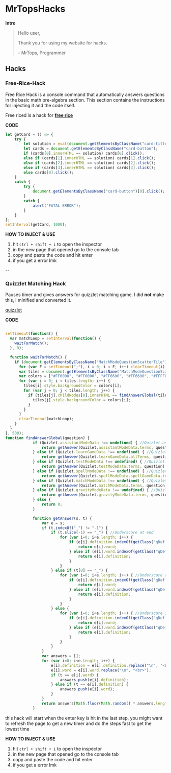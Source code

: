 # MrTopsHacks

**Intro**

> Hello user,
> 
> Thank you for using my website for hacks.
> 
> \- MrTops, Programmer

## Hacks

### Free-Rice-Hack
Free Rice Hack is a console command that automatically answers questions in the basic math pre-algebra section.
This section contains the instructions for injecting it and the code itself.

Free riced is a hack for **[free rice](https://freerice.com/categories/basic-math-pre-algebra)**

**CODE**
```js
let getCard = () => {
    try {
        let solution = eval(document.getElementsByClassName("card-title")[0].innerHTML.replace("x", "*").split("=")[0]);
        let cards = document.getElementsByClassName("card-button");
        if (cards[0].innerHTML == solution) cards[0].click();
        else if (cards[1].innerHTML == solution) cards[1].click();
        else if (cards[2].innerHTML == solution) cards[2].click();
        else if (cards[3].innerHTML == solution) cards[3].click();
        else cards[0].click();
    }
    catch {
        try {
            document.getElementsByClassName("card-button")[0].click();
        }
        catch {
            alert("FATAL ERROR");
        }
    }
};
setInterval(getCard, 1000);
```

**HOW TO INJECT & USE**
1. hit ```ctrl + shift + i``` to open the inspector
2. in the new page that opened go to the console tab
3. copy and paste the code and hit enter
4. if you get a error lmk

--

### Quizzlet Matching Hack
Pauses timer and gives answers for quizzlet matching game.
I did **not** make this, I minified and converted it.

[quizzlet](https://quizlet.com/)

**CODE**
```js

setTimeout(function() {
  var matchLoop = setInterval(function() {
    waitForMatch();
  }, 0);

  function waitForMatch() {
    if (document.getElementsByClassName("MatchModeQuestionScatterTile") || document.getElementsByClassName("MatchModeQuestionGridBoard-tile")) {
      for (var F = setTimeout(";"), i = 0; i < F; i++) clearTimeout(i);
      var tiles = document.getElementsByClassName("MatchModeQuestionScatterTile");
      var colors = ["#FF0000", "#FF0000", "#FF6600", "#FF6600", "#FFFF00", "#FFFF00", "#00FF00", "#00FF00", "#00FFFF", "#00FFFF", "#0033FF", "#0033FF", "#FF00FF", "#FF00FF", "#CC00FF", "#CC00FF", "#6E0DD0", "#6E0DD0", "#C0C0C0", "#C0C0C0", "#FFFFFF", "#FFFFFF", "#A52A2A", "#A52A2A", "#F6CFFF", "#F6CFFF", "#CFD9FF", "#CFD9FF", "#FBFFA3", "#FBFFA3", "#FFD1A3", "#FFD1A3", "#710000", "#710000"];
      for (var i = 0; i < tiles.length; i++) {
        tiles[i].style.backgroundColor = colors[i];
        for (var j = 0; j < tiles.length; j++) {
          if (tiles[j].childNodes[0].innerHTML == findAnswerGlobal(tiles[j].childNodes[0].innerHTML)) {
            tiles[j].style.backgroundColor = colors[i];
          }
        }
      }
      clearTimeout(matchLoop);
    }
  }
}, 500);
function findAnswerGlobal(question) {
			if (Quizlet.assistantModeData !== undefined) { //Quizlet.assistantModeData.terms
				return getAnswer(Quizlet.assistantModeData.terms, question);
			} else if (Quizlet.learnGameData !== undefined) { //Quizlet.learnGameData.allTerms
				return getAnswer(Quizlet.learnGameData.allTerms, question);
			} else if (Quizlet.testModeData !== undefined) { //Quizlet.testModeData.terms
				return getAnswer(Quizlet.testModeData.terms, question);
			} else if (Quizlet.spellModeData !== undefined) { //Quizlet.spellModeData.spellGameData.termsById
				return getAnswer(Quizlet.spellModeData.spellGameData.termsById, question);
			} else if (Quizlet.matchModeData !== undefined) { //Quizlet.matchModeData.terms
				return getAnswer(Quizlet.matchModeData.terms, question);
			} else if (Quizlet.gravityModeData !== undefined) { //Quizlet.gravityModeData.terms
				return getAnswer(Quizlet.gravityModeData.terms, question);
			} else {
				return 0;
			}

			function getAnswer(s, t) {
				var e = s;
				if (t.indexOf("_") != "-1") {
					if (t.slice(-1) == "_") { //Underscore at end
						for (var i=0; i<e.length; i++) {
							if (e[i].definition.indexOf(getClass("qDef lang-en TermText")[0].innerHTML.split("_")[0]) != "-1") {
								return e[i].word;
							} else if (e[i].word.indexOf(getClass("qDef lang-en TermText")[0].innerHTML.split("_")[0]) != "-1") {
								return e[i].definition;
							}
						}
					} else if (t[0] == "_") {
						for (var i=0; i<e.length; i++) { //Underscore at start
							if (e[i].definition.indexOf(getClass("qDef lang-en TermText")[0].innerHTML.split("_").slice(-1)[0]) != "-1") {
								return e[i].word;
							} else if (e[i].word.indexOf(getClass("qDef lang-en TermText")[0].innerHTML.split("_").slice(-1)[0]) != "-1") {
								return e[i].definition;
							}
						}
					} else {
						for (var i=0; i<e.length; i++) { //Underscore in middle
							if (e[i].definition.indexOf(getClass("qDef lang-en TermText")[0].innerHTML.split("_").slice(-1)[0]) != "-1" && e[i].definition.indexOf(getClass("qDef lang-en TermText")[0].innerHTML.split("_")[0]) != "-1") {
								return e[i].word;
							} else if (e[i].word.indexOf(getClass("qDef lang-en TermText")[0].innerHTML.split("_").slice(-1)[0]) != "-1" && e[i].word.indexOf(getClass("qDef lang-en TermText")[0].innerHTML.split("_")[0]) != "-1") {
								return e[i].definition;
							}
						}
					}
				}
				var answers = [];
				for (var i=0; i<e.length; i++) {
					e[i].definition = e[i].definition.replace("\n", "<br>");
					e[i].word = e[i].word.replace("\n", "<br>");
					if (t == e[i].word) {
						answers.push(e[i].definition);
					} else if (t == e[i].definition) {
						answers.push(e[i].word);
					}
				}
				return answers[Math.floor(Math.random() * answers.length)];
			}
```

this hack will start when the enter key is hit in the last step, you might want to refresh the page to get a new timer and do the steps fast to get the lowest time

**HOW TO INJECT & USE**
1. hit ```ctrl + shift + i``` to open the inspector
2. in the new page that opened go to the console tab
3. copy and paste the code and hit enter
4. if you get a error lmk
